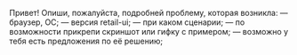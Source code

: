 Привет! Опиши, пожалуйста, подробней проблему, которая возникла:
  — браузер, ОС;
  — версия retail-ui;
  — при каком сценарии;
  — по возможности прикрепи скриншот или гифку с примером;
  — возможно у тебя есть предложения по её решению;
